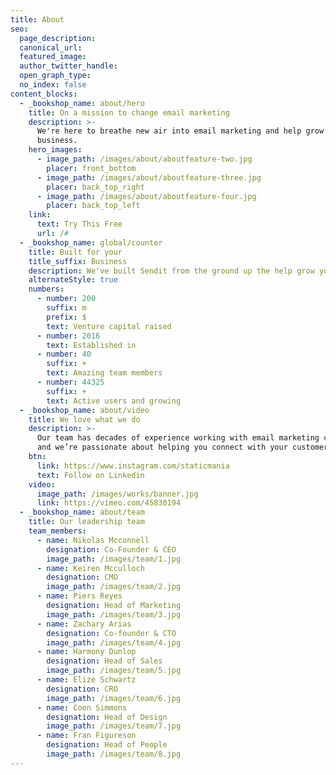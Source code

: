 ```yaml
---
title: About
seo:
  page_description:
  canonical_url:
  featured_image:
  author_twitter_handle:
  open_graph_type:
  no_index: false
content_blocks:
  - _bookshop_name: about/hero
    title: On a mission to change email marketing
    description: >-
      We're here to breathe new air into email marketing and help grow your
      business.
    hero_images:
      - image_path: /images/about/aboutfeature-two.jpg
        placer: front_bottom
      - image_path: /images/about/aboutfeature-three.jpg
        placer: back_top_right
      - image_path: /images/about/aboutfeature-four.jpg
        placer: back_top_left
    link:
      text: Try This Free
      url: /#
  - _bookshop_name: global/counter
    title: Built for your
    title_suffix: Business
    description: We've built Sendit from the ground up the help grow your business faster.
    alternateStyle: true
    numbers:
      - number: 200
        suffix: m
        prefix: $
        text: Venture capital raised
      - number: 2016
        text: Established in
      - number: 40
        suffix: +
        text: Amazing team members
      - number: 44325
        suffix: +
        text: Active users and growing
  - _bookshop_name: about/video
    title: We love what we do
    description: >-
      Our team has decades of experience working with email marketing campaigns
      and we’re passionate about helping you connect with your customers.
    btn:
      link: https://www.instagram.com/staticmania
      text: Follow on Linkedin
    video:
      image_path: /images/works/banner.jpg
      link: https://vimeo.com/45830194
  - _bookshop_name: about/team
    title: Our leadership team
    team_members:
      - name: Nikolas Mcconnell
        designation: Co-Founder & CEO
        image_path: /images/team/1.jpg
      - name: Keiren Mcculloch
        designation: CMO
        image_path: /images/team/2.jpg
      - name: Piers Reyes
        designation: Head of Marketing
        image_path: /images/team/3.jpg
      - name: Zachary Arias
        designation: Co-founder & CTO
        image_path: /images/team/4.jpg
      - name: Harmony Dunlop
        designation: Head of Sales
        image_path: /images/team/5.jpg
      - name: Elize Schwartz
        designation: CRO
        image_path: /images/team/6.jpg
      - name: Coen Simmons
        designation: Head of Design
        image_path: /images/team/7.jpg
      - name: Fran Figureson
        designation: Head of People
        image_path: /images/team/8.jpg
---
```

